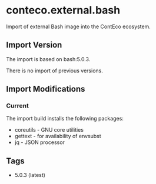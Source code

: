 # conteco.external.bash

Import of external Bash image into the ContEco ecosystem.

## Import Version

The import is based on bash:5.0.3.

There is no import of previous versions.

## Import Modifications

### Current

The import build installs the following packages:

* coreutils - GNU core utilities
* gettext - for availability of envsubst
* jq - JSON processor

## Tags

* 5.0.3 (latest)